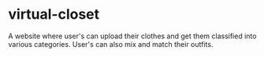 # virtual-closet
A website where user's can upload their clothes and get them classified into various categories. User's can also mix and match their outfits.
